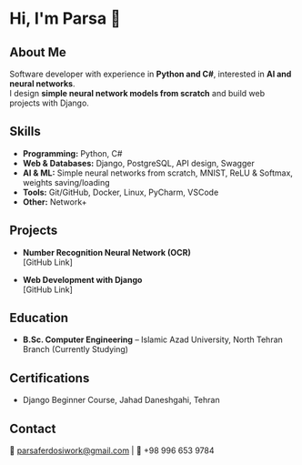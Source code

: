 # Hi, I'm Parsa 👋

## About Me
Software developer with experience in **Python and C#**, interested in **AI and neural networks**.  
I design **simple neural network models from scratch** and build web projects with Django.  

## Skills
- **Programming:** Python, C#  
- **Web & Databases:** Django, PostgreSQL, API design, Swagger  
- **AI & ML:** Simple neural networks from scratch, MNIST, ReLU & Softmax, weights saving/loading  
- **Tools:** Git/GitHub, Docker, Linux, PyCharm, VSCode  
- **Other:** Network+  

## Projects
- **Number Recognition Neural Network (OCR)**  
  [GitHub Link]  

- **Web Development with Django**  
  [GitHub Link]  

## Education
- **B.Sc. Computer Engineering** – Islamic Azad University, North Tehran Branch (Currently Studying)

## Certifications
- Django Beginner Course, Jahad Daneshgahi, Tehran

## Contact
📧 parsaferdosiwork@gmail.com | 📱 +98 996 653 9784
